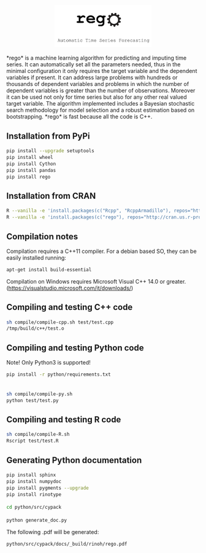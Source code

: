 <div align="center">
    <img width="50%" src="img/rego.png?">
</div>

<br />
*rego* is a machine learning algorithm for predicting and imputing time series. It can automatically set all the parameters needed, thus in the minimal configuration it only requires the target variable and the dependent variables if present. It can address large problems with hundreds or thousands of dependent variables and problems in which the number of dependent variables is greater than the number of observations. Moreover it can be used not only for time series but also for any other real valued target variable. The algorithm implemented includes a Bayesian stochastic search methodology for model selection and a robust estimation based on bootstrapping. *rego* is fast because all the code is C++.

Installation from PyPi
----------------------

```bash
pip install --upgrade setuptools
pip install wheel
pip install Cython
pip install pandas
pip install rego
```

Installation from CRAN
----------------------

```bash
R --vanilla -e 'install.packages(c("Rcpp", "RcppArmadillo"), repos="http://cran.us.r-project.org")'
R --vanilla -e 'install.packages(c("rego"), repos="http://cran.us.r-project.org")'
```

Compilation notes
-------------------

Compilation requires a C++11 compiler. For a debian based SO, they can be easily installed running:

```bash
apt-get install build-essential
```

Compilation on Windows requires Microsoft Visual C++ 14.0 or greater. (https://visualstudio.microsoft.com/it/downloads/)


Compiling and testing C++ code
-------------------------

```bash
sh compile/compile-cpp.sh test/test.cpp
/tmp/build/c++/test.o
```

Compiling and testing Python code
----------------------------

Note! Only Python3 is supported! 

```bash
pip install -r python/requirements.txt


sh compile/compile-py.sh
python test/test.py 
```

Compiling and testing R code
-----------------------

```bash
sh compile/compile-R.sh
Rscript test/test.R
```


Generating Python documentation
-------------------------------

```bash
pip install sphinx
pip install numpydoc
pip install pygments --upgrade
pip install rinotype

cd python/src/cypack

python generate_doc.py
```

The following .pdf will be generated:

```bash
python/src/cypack/docs/_build/rinoh/rego.pdf
```
